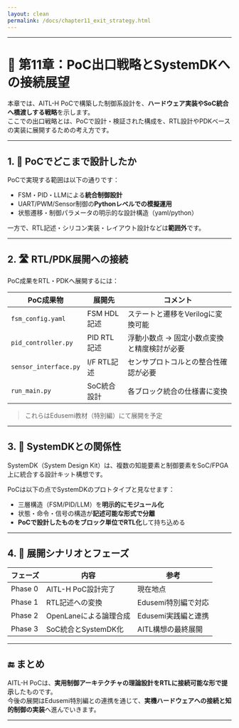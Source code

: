 ```yaml
---
layout: clean
permalink: /docs/chapter11_exit_strategy.html
---
```


---

# 🚪 第11章：PoC出口戦略とSystemDKへの接続展望

本章では、AITL-H PoCで構築した制御系設計を、**ハードウェア実装やSoC統合へ橋渡しする戦略**を示します。  
ここでの出口戦略とは、PoCで設計・検証された構成を、RTL設計やPDKベースの実装に展開するための考え方です。

---

## 1. 🧭 PoCでどこまで設計したか

PoCで実現する範囲は以下の通りです：

- FSM・PID・LLMによる**統合制御設計**
- UART/PWM/Sensor制御の**Pythonレベルでの模擬運用**
- 状態遷移・制御パラメータの明示的な設計構造（yaml/python）

一方で、RTL記述・シリコン実装・レイアウト設計などは**範囲外**です。

---

## 2. 🛣 RTL/PDK展開への接続

PoC成果をRTL・PDKへ展開するには：

| PoC成果物 | 展開先 | コメント |
|-----------|--------|----------|
| `fsm_config.yaml` | FSM HDL記述 | ステートと遷移をVerilogに変換可能 |
| `pid_controller.py` | PID RTL記述 | 浮動小数点 → 固定小数点変換と精度検討が必要 |
| `sensor_interface.py` | I/F RTL記述 | センサプロトコルとの整合性確認が必要 |
| `run_main.py` | SoC統合設計 | 各ブロック統合の仕様書に変換 |

> これらはEdusemi教材（特別編）にて展開を予定

---

## 3. 🧩 SystemDKとの関係性

SystemDK（System Design Kit）は、複数の知能要素と制御要素をSoC/FPGA上に統合する設計キット構想です。

PoCは以下の点でSystemDKのプロトタイプと見なせます：

- 三層構造（FSM/PID/LLM）を**明示的にモジュール化**
- 状態・命令・信号の構造が**記述可能な形式で分離**
- **PoCで設計したものをブロック単位でRTL化**して持ち込める

---

## 4. 🔄 展開シナリオとフェーズ

| フェーズ | 内容 | 参考 |
|---------|------|------|
| Phase 0 | AITL-H PoC設計完了 | 現在地点 |
| Phase 1 | RTL記述への変換 | Edusemi特別編で対応 |
| Phase 2 | OpenLaneによる論理合成 | Edusemi実践編と連携 |
| Phase 3 | SoC統合とSystemDK化 | AITL構想の最終展開 |

---

## 🔚 まとめ

AITL-H PoCは、**実用制御アーキテクチャの理論設計をRTLに接続可能な形で提示**したものです。  
今後の展開はEdusemi特別編との連携を通じて、**実機ハードウェアへの接続と知的制御の実装**へ進んでいきます。

---
